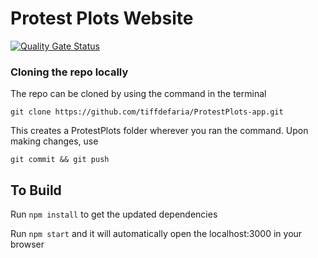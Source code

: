 # Protest Plots Website
[![Quality Gate Status](https://sonarcloud.io/api/project_badges/measure?project=tiffdefaria_ProtestPlots-app&metric=alert_status)](https://sonarcloud.io/summary/new_code?id=tiffdefaria_ProtestPlots-app)


### Cloning the repo locally
The repo can be cloned by using the command in the terminal

`git clone https://github.com/tiffdefaria/ProtestPlots-app.git`

This creates a ProtestPlots folder wherever you ran the command. Upon making changes, use

`git commit && git push`

## To Build

Run `npm install` to get the updated dependencies

Run `npm start` and it will automatically open the localhost:3000 in your browser
